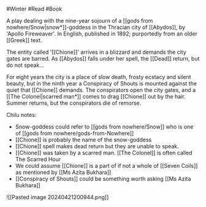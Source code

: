 #Winter #Read #Book 

A play dealing with the nine-year sojourn of a [[gods from nowhere/Snow|snow*]]-goddess in the Thracian city of [[Abydos]], by 'Apollo Fireweaver'. In English, published in 1892; purportedly from an older [[Greek]] text.

The entity called '[[Chione]]' arrives in a blizzard and demands the city gates are barred. As [[Abydos]] falls under her spell, the [[Dead]] return, but do not speak...

For eight years the city is a place of slow death, frosty ecstacy and silent beauty, but in the ninth year a Conspiracy of Shouts is mounted against the quiet that [[Chione]] demands. The conspirators open the city gates, and a [[The Colonel|scarred man*]] comes to drag [[Chione]] out by the hair. Summer returns, but the conspirators die of remorse.

Chilu notes:
- Snow-goddess could refer to [[gods from nowhere/Snow]] who is one of [[gods from nowhere/gods-from-Nowhere]]
- [[Chione]] is probably the name of the snow-goddess
- [[Chione]] spell makes dead return but they are unable to speak.
- [[Chione]] was taken by a scarred man. [[The Colonel]] is often called The Scarred Hour
- We could assume [[Chione]] is a part of if not a whole of [[Seven Coils]] as mentioned by [[Ms Azita Bukhara]]
- [[Conspiracy of Shouts]] could be something worth asking [[Ms Azita Bukhara]]

![[Pasted image 20240421200944.png]]